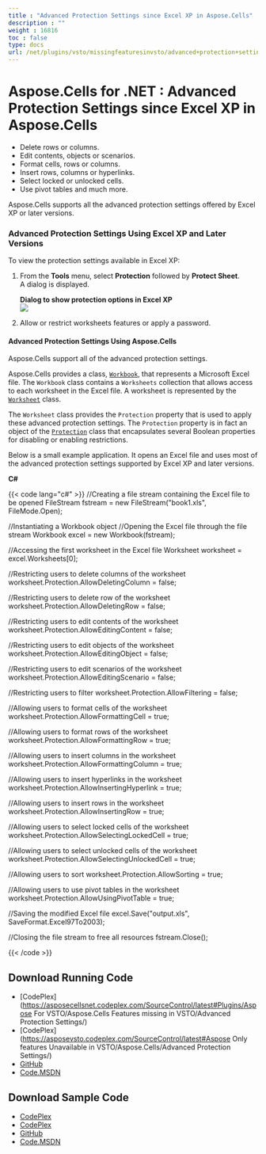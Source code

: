 ```yaml
---
title : "Advanced Protection Settings since Excel XP in Aspose.Cells" 
description : "" 
weight : 16816 
toc : false
type: docs
url: /net/plugins/vsto/missingfeaturesinvsto/advanced+protection+settings+since+excel+xp+in+aspose.cells/
---
```


# Aspose.Cells for .NET : Advanced Protection Settings since Excel XP in Aspose.Cells


*   Delete rows or columns.
*   Edit contents, objects or scenarios.
*   Format cells, rows or columns.
*   Insert rows, columns or hyperlinks.
*   Select locked or unlocked cells.
*   Use pivot tables and much more.

Aspose.Cells supports all the advanced protection settings offered by Excel XP or later versions.

### Advanced Protection Settings Using Excel XP and Later Versions

To view the protection settings available in Excel XP:

1.  From the **Tools** menu, select **Protection** followed by **Protect Sheet**.  
    A dialog is displayed.  
      
    **Dialog to show protection options in Excel XP**  
    ![](https://docs2.aspose.com/cells/net/attachments/5020675/5115079.png)
2.  Allow or restrict worksheets features or apply a password.

#### Advanced Protection Settings Using Aspose.Cells

Aspose.Cells support all of the advanced protection settings.

Aspose.Cells provides a class, [`Workbook`](/pages/createpage.action?spaceKey=cellsnet&title=Aspose.Cells.Workbook+class&linkCreation=true&fromPageId=5020675), that represents a Microsoft Excel file. The `Workbook` class contains a `Worksheets` collection that allows access to each worksheet in the Excel file. A worksheet is represented by the [`Worksheet`](/pages/createpage.action?spaceKey=cellsnet&title=Aspose.Cells.Worksheet+class&linkCreation=true&fromPageId=5020675) class.

The `Worksheet` class provides the `Protection` property that is used to apply these advanced protection settings. The `Protection` property is in fact an object of the [`Protection`](/pages/createpage.action?spaceKey=cellsnet&title=Aspose.Cells.Protection+class&linkCreation=true&fromPageId=5020675) class that encapsulates several Boolean properties for disabling or enabling restrictions.

Below is a small example application. It opens an Excel file and uses most of the advanced protection settings supported by Excel XP and later versions.

**C#**

{{< code lang="c#" >}}
//Creating a file stream containing the Excel file to be opened
FileStream fstream = new FileStream("book1.xls", FileMode.Open);

//Instantiating a Workbook object
//Opening the Excel file through the file stream
Workbook excel = new Workbook(fstream);

//Accessing the first worksheet in the Excel file
Worksheet worksheet = excel.Worksheets[0];

//Restricting users to delete columns of the worksheet
worksheet.Protection.AllowDeletingColumn = false;

//Restricting users to delete row of the worksheet
worksheet.Protection.AllowDeletingRow = false;

//Restricting users to edit contents of the worksheet
worksheet.Protection.AllowEditingContent = false;

//Restricting users to edit objects of the worksheet
worksheet.Protection.AllowEditingObject = false;

//Restricting users to edit scenarios of the worksheet
worksheet.Protection.AllowEditingScenario = false;

//Restricting users to filter
worksheet.Protection.AllowFiltering = false;

//Allowing users to format cells of the worksheet
worksheet.Protection.AllowFormattingCell = true;

//Allowing users to format rows of the worksheet
worksheet.Protection.AllowFormattingRow = true;

//Allowing users to insert columns in the worksheet
worksheet.Protection.AllowFormattingColumn = true;

//Allowing users to insert hyperlinks in the worksheet
worksheet.Protection.AllowInsertingHyperlink = true;

//Allowing users to insert rows in the worksheet
worksheet.Protection.AllowInsertingRow = true;

//Allowing users to select locked cells of the worksheet
worksheet.Protection.AllowSelectingLockedCell = true;

//Allowing users to select unlocked cells of the worksheet
worksheet.Protection.AllowSelectingUnlockedCell = true;

//Allowing users to sort
worksheet.Protection.AllowSorting = true;

//Allowing users to use pivot tables in the worksheet
worksheet.Protection.AllowUsingPivotTable = true;

//Saving the modified Excel file
excel.Save("output.xls", SaveFormat.Excel97To2003);

//Closing the file stream to free all resources
fstream.Close();
 
{{< /code >}}

## Download Running Code

*   [CodePlex](https://asposecellsnet.codeplex.com/SourceControl/latest#Plugins/Aspose For VSTO/Aspose.Cells Features missing in VSTO/Advanced Protection Settings/)
*   [CodePlex](https://asposevsto.codeplex.com/SourceControl/latest#Aspose Only features Unavailable in VSTO/Aspose.Cells/Advanced Protection Settings/)
*   [GitHub](https://github.com/aspose-cells/Aspose.Cells-for-.NET/tree/master/Plugins/Aspose.Cells%20Vs%20VSTO%20Spreadsheets/Aspose.Cells%20Features%20missing%20in%20VSTO/Advanced%20Protection%20Settings)
*   [Code.MSDN](https://code.msdn.microsoft.com/Missing-features-in-VSTO-ac9ea836/view/SourceCode#content)

## Download Sample Code

*   [CodePlex](https://asposecellsnet.codeplex.com/releases/view/618484)
*   [CodePlex](https://asposevsto.codeplex.com/releases/view/618289)
*   [GitHub](https://github.com/aspose-cells/Aspose.Cells-for-.NET/releases/tag/MissingFeaturesAsposeCellsForVSTO1.1)
*   [Code.MSDN](https://code.msdn.microsoft.com/Missing-features-in-VSTO-ac9ea836#content)

